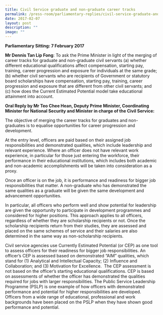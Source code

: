 ```yaml
---
title: Civil Service graduate and non‑graduate career tracks
permalink: /press-room/parliamentary-replies/civil-service-graduate-and-non-graduate-career-tracks/
date: 2017-02-07
layout: post
description: ""
image: ""
---
```


**Parliamentary Sitting: 7 February 2017**  
  
**Mr Dennis Tan Lip Fong**: To ask the Prime Minister in light of the merging of career tracks for graduate and non-graduate civil servants (a) whether different educational qualifications affect compensation, starting pay, training, career progression and exposure for individuals at the same grade; (b) whether civil servants who are recipients of Government or statutory board scholarships have compensation, starting pay, training, career progression and exposure that are different from other civil servants; and (c) how does the Current Estimated Potential model take educational attainment into account.   
  
**Oral Reply by Mr Teo Chee Hean, Deputy Prime Minister, Coordinating Minister for National Security and Minister in charge of the Civil Service:**
  
The objective of merging the career tracks for graduates and non-graduates is to equalise opportunities for career progression and development.   
  
At the entry level, officers are paid based on their assigned job responsibilities and demonstrated qualities, which include leadership and relevant experience. Where an officer does not have relevant work experience, in particular for those just entering the workforce, their performance in their educational institutions, which includes both academic and non-academic accomplishments will be taken into consideration as a proxy.  
  
Once an officer is on the job, it is performance and readiness for bigger job responsibilities that matter. A non-graduate who has demonstrated the same qualities as a graduate will be given the same development and advancement opportunities.   
  
In particular, all officers who perform well and show potential for leadership are given the opportunity to participate in development programmes and considered for higher positions. This approach applies to all officers, regardless of whether they are scholarship recipients or not. Once the scholarship recipients return from their studies, they are assessed and placed on the same schemes of service and their salaries are also determined in the same way as non-scholarship recipients.  
  
Civil service agencies use Currently Estimated Potential (or CEP) as one tool to assess officers for their readiness for bigger job responsibilities. An officer’s CEP is assessed based on demonstrated “AIM” qualities, which stand for (1) Analytical and Intellectual Capacity; (2) Influence and Collaboration; and (3) Motivation for Excellence.  The CEP assessment is not based on the officer’s starting educational qualifications. CEP is based on assessments of whether the officer has demonstrated the qualities required for jobs with larger responsibilities. The Public Service Leadership Programme (PSLP) is one example of how officers with demonstrated performance and potential for higher responsibilities are developed. Officers from a wide range of educational, professional and work backgrounds have been placed on the PSLP when they have shown good performance and potential.
